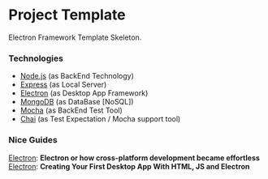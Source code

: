 # Project Template
Electron Framework Template Skeleton.

### Technologies
* [Node.js](https://nodejs.org/en/about/) (as BackEnd Technology)
* [Express](http://expressjs.com/) (as Local Server)
* [Electron](http://electron.atom.io/) (as Desktop App Framework)
* [MongoDB](https://www.mongodb.com) (as DataBase [NoSQL])
* [Mocha](https://github.com/mochajs/mocha) (as BackEnd Test Tool)
* [Chai](http://chaijs.com/) (as Test Expectation / Mocha support tool)

### Nice Guides
[Electron](https://www.theodo.fr/blog/2015/11/cross-platform-development-with-electron/): **Electron or how cross-platform development became effortless**   
[Electron](http://tutorialzine.com/2015/12/creating-your-first-desktop-app-with-html-js-and-electron/): **Creating Your First Desktop App With HTML, JS and Electron**   
